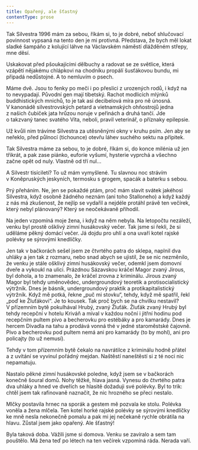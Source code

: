 ```yaml
---
title: Opařený, ale šťastný
contentType: prose
---
```


Tak Silvestra 1996 mám za sebou, říkám si, to je dobré, neboť shlučovací povinnost vypsaná na tento den je mi protivná. Představa, že bych měl lokat sladké šampáňo z kolující láhve na Václavském náměstí dlážděném střepy, mne děsí.

Uskakovat před pšoukajícími dělbuchy a radovat se ze světlice, která vzápětí nějakému chlápkovi na chodníku propálí šusťákovou bundu, mi připadá nedůstojné. A to nemluvím o psech.

Máme dvě. Jsou to fenky po meči i po přeslici z urozených rodů, i když na to nevypadají. Původní gen mají tibetský. Rachot modlicích mlýnků buddhistických mnichů, to je tak asi decibelová míra pro ně únosná. V kanonádě silvestrovských petard a vietnamských ohňostrojů jedna z našich čubiček jata hrůzou noruje v peřinách a druhá tančí. Jde o takzvaný tanec svatého Víta, neboli, pravil veterinář, o příznaky epilepsie.

Už kvůli nim trávíme Silvestra za utěsněnými okny v kruhu psím. Jen aby se neřeklo, před půlnocí (tichounce) otevřu láhev suchého sektu na přípitek.

Tak Silvestra máme za sebou, to je dobré, říkám si, do konce milénia už jen třikrát, a pak zase piánko, euforie vyšumí, hysterie vyprchá a všechno začne opět od nuly. Vlastně od tří nul…

A Silvestr tisíciletí? To už mám vymyšlené. Tu slavnou noc strávím v Koněpruských jeskyních, termosku s grogem, spacák a baterku s sebou.

Prý přeháním. Ne, jen se pokaždé ptám, proč mám slavit svátek jakéhosi Silvestra, když osobně žádného neznám (ani toho Stalloneho) a když každý z nás má zkušenost, že nejlíp se vydařil a nejdéle protáhl právě ten večírek, který nebyl plánovaný? Který se neočekávaně přihodil.

Na jeden vzpomíná moje žena, i když na něm nebyla. Na letopočtu nezáleží, venku byl prostě ošklivý zimní husákovský večer. Tak jsme si řekli, že si uděláme pěkný domácí večer. Já dojdu pro uhlí a ona uvaří kotel rajské polévky se sýrovými knedlíčky.

Jen tak v bačkorách sešel jsem ze čtvrtého patra do sklepa, naplnil dva uhláky a jen tak z rozmaru, nebo snad abych se ujistil, že se nic nezměnilo, že venku je stále ošklivý zimní husákovský večer, odemkl jsem domovní dveře a vykoukl na ulici. Prázdnou Sázavskou kráčel Magor zvaný Jirous, byl dohola, a to znamenalo, že kráčel zrovna z kriminálu. Jirous zvaný Magor byl tehdy uměnovědec, undergroundový teoretik a protisocialistický výtržník. Dnes je básník, undergroundový praktik a protikapitalistický výtržník. Když mě potká, řekne „puč mi stovku“, tehdy, když mě spatřil, řekl „poď ke Žluťákovi“. Je to kousek. Tak proč bych se na chvilku nestavil? V přízemním bytě pokulhával Hrubý, zvaný Žluťák. Žluťák zvaný Hrubý byl tehdy recepční v hotelu Kriváň a míval v každou noční i jitřní hodinu pod recepčním pultem pivo a becherovku pro estébáky a pro kamarády. Dnes je hercem Divadla na tahu a prodává vonná thé v jedné staroměstské čajovně. Pivo a becherovku pod pultem nemá ani pro kamarády (to by mohl), ani pro policajty (to už nemusí).

Tehdy v tom přízemním bytě čekalo na navrátilce z kriminálu hodně přátel a z uvítání se vyvinul pořádný mejdan. Naštěstí naneštěstí si z té noci nic nepamatuju.

Nastalo pěkné zimní husákovské poledne, když jsem se v bačkorách konečně šoural domů. Nohy těžké, hlava jasná. Vynesu do čtvrtého patra dva uhláky a hned ve dveřích se hlasitě dožaduji své polévky. Byl to trik: chtěl jsem tak rafinovaně naznačit, že nic hrozného se přeci nestalo.

Mlčky postavila hrnec na sporák a gestem mě pozvala ke stolu. Polévka voněla a žena mlčela. Ten kotel horké rajské polévky se sýrovými knedlíčky ke mně nesla nekonečně pomalu a pak mi jej nečekaně rychle obrátila na hlavu. Zůstal jsem jako opařený. Ale šťastný!

Byla taková doba. Vážili jsme si domova. Venku se zavíralo a sem tam pouštělo. Má žena teď po létech na ten večírek vzpomíná ráda. Nerada vaří.
